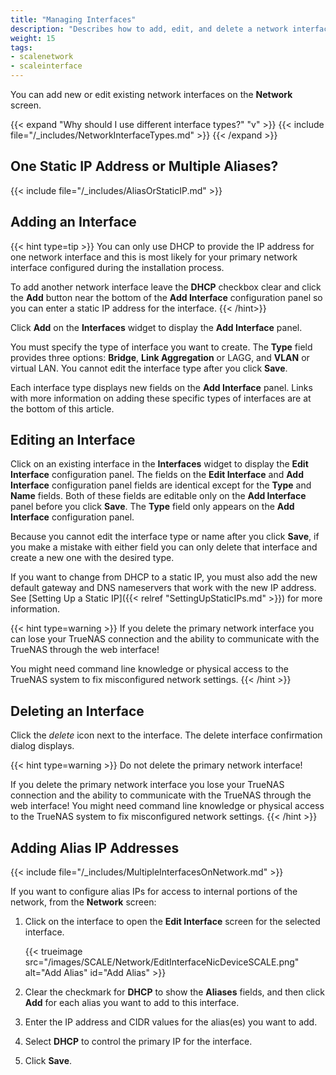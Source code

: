```yaml
---
title: "Managing Interfaces"
description: "Describes how to add, edit, and delete a network interface and how to add an alias to an interface."
weight: 15
tags:
- scalenetwork
- scaleinterface
---
```




You can add new or edit existing network interfaces on the **Network** screen.

{{< expand "Why should I use different interface types?" "v" >}}
{{< include file="/_includes/NetworkInterfaceTypes.md" >}}
{{< /expand >}}

## One Static IP Address or Multiple Aliases?

{{< include file="/_includes/AliasOrStaticIP.md" >}}

## Adding an Interface

{{< hint type=tip >}}
You can only use DHCP to provide the IP address for one network interface and this is most likely for your primary network interface configured during the installation process.

To add another network interface leave the **DHCP** checkbox clear and click the **Add** button near the bottom of the **Add Interface** configuration panel so you can enter a static IP address for the interface.
{{< /hint>}}

Click **Add** on the **Interfaces** widget to display the **Add Interface** panel.

You must specify the type of interface you want to create. The **Type** field provides three options: **Bridge**, **Link Aggregation** or LAGG, and **VLAN** or virtual LAN. You cannot edit the interface type after you click **Save**. 

Each interface type displays new fields on the **Add Interface** panel. Links with more information on adding these specific types of interfaces are at the bottom of this article.

## Editing an Interface

Click on an existing interface in the **Interfaces** widget to display the **Edit Interface** configuration panel. 
The fields on the **Edit Interface** and **Add Interface** configuration panel fields are identical except for the **Type** and **Name** fields. 
Both of these fields are editable only on the **Add Interface** panel before you click **Save**. The **Type** field only appears on the **Add Interface** configuration panel.

Because you cannot edit the interface type or name after you click **Save**, if you make a mistake with either field you can only delete that interface and create a new one with the desired type. 

If you want to change from DHCP to a static IP, you must also add the new default gateway and DNS nameservers that work with the new IP address. See [Setting Up a Static IP]({{< relref "SettingUpStaticIPs.md" >}}) for more information.

{{< hint type=warning >}}
If you delete the primary network interface you can lose your TrueNAS connection and the ability to communicate with the TrueNAS through the web interface!

You might need command line knowledge or physical access to the TrueNAS system to fix misconfigured network settings. 
{{< /hint >}}

## Deleting an Interface

Click the <i class="material-icons" aria-hidden="true" title="delete">delete</i> icon next to the interface. The delete interface confirmation dialog displays.

{{< hint type=warning >}}
Do not delete the primary network interface!

If you delete the primary network interface you lose your TrueNAS connection and the ability to communicate with the TrueNAS through the web interface!
You might need command line knowledge or physical access to the TrueNAS system to fix misconfigured network settings. 
{{< /hint >}}

## Adding Alias IP Addresses

{{< include file="/_includes/MultipleInterfacesOnNetwork.md" >}}

If you want to configure alias IPs for access to internal portions of the network, from the **Network** screen:

1. Click on the interface to open the **Edit Interface** screen for the selected interface. 

   {{< trueimage src="/images/SCALE/Network/EditInterfaceNicDeviceSCALE.png" alt="Add Alias" id="Add Alias" >}}

2. Clear the checkmark for **DHCP** to show the **Aliases** fields, and then click **Add** for each alias you want to add to this interface.

3. Enter the IP address and CIDR values for the alias(es) you want to add.

4. Select **DHCP** to control the primary IP for the interface.

5. Click **Save**.
